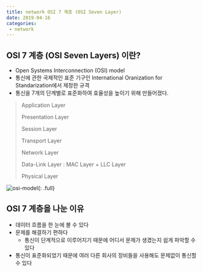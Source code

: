 ```yaml
---
title: network OSI 7 계층 (OSI Seven Layer)
date: 2019-04-16
categories:
 - network
---
```




## OSI 7 계층 (OSI Seven Layers) 이란?

- Open Systems Interconnection (OSI) model
- 통신에 관한 국제적인 표준 기구인 International Oranization for Standarization에서 제정한 규격
- 통신을 7개의 단계별로 표준화하여 효율성을 높이기 위해 만들어졌다.



> Application Layer
>
> Presentation Layer
>
> Session Layer
>
> Transport Layer
>
> Network Layer 
>
> Data-Link Layer   :  MAC Layer + LLC Layer
>
> Physical Layer 



![osi-model]({{site.url}}{{site.baseurl}}/assets/images/network-osi.png){: .full}



## OSI 7 계층을 나눈 이유

- 데이터 흐름을 한 눈에 볼 수 있다
- 문제를 해결하기 편하다
  + 통신이 단계적으로 이루어지기 때문에 어디서 문제가 생겼는지 쉽게 파악할 수 있다
- 통신이 표준화되었기 때문에 여러 다른 회사의 장비들을 사용해도 문제없이 통신할 수 있다

